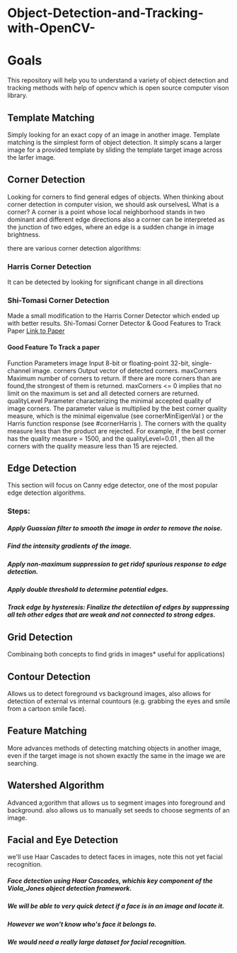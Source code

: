 # Object-Detection-and-Tracking-with-OpenCV-

# Goals
This repository will help you to understand a variety of object detection and tracking methods with help of opencv which is open source computer vison library.

## Template Matching
 Simply looking for an exact copy of an image in another image.
 Template matching is the simplest form of object detection. It simply scans a larger image for a  provided template by sliding the template target image across the larfer image.
 
## Corner Detection 
  Looking for corners to find general edges of objects.
  When thinking about corner detection in computer vision, we should ask ourselvesL What is a corner?
  A corner is a point whose local neighborhood stands in two dominant and different edge directions also a corner can be interpreted as   the   junction of two edges, where an edge is a sudden change in image brightness. 
  
  
  there are various corner detection algorithms:
  ### Harris Corner Detection
   It can be detected by looking for significant change in all directions
   
  ### Shi-Tomasi Corner Detection 
   Made a small modification to the Harris Corner Detector which ended up with better results. 
   Shi-Tomasi Corner Detector & Good Features to Track Paper
[Link to Paper](http://www.ai.mit.edu/courses/6.891/handouts/shi94good.pdf)
#### Good Feature To Track a paper 
Function Parameters
image Input 8-bit or floating-point 32-bit, single-channel image.
corners Output vector of detected corners.
maxCorners Maximum number of corners to return. If there are more corners than are found,the strongest of them is returned. maxCorners <= 0 implies that no limit on the maximum is set and all detected corners are returned.
qualityLevel Parameter characterizing the minimal accepted quality of image corners. The parameter value is multiplied by the best corner quality measure, which is the minimal eigenvalue (see cornerMinEigenVal ) or the Harris function response (see #cornerHarris ). The corners with the quality measure less than the product are rejected. For example, if the best corner has the quality measure = 1500, and the qualityLevel=0.01 , then all the corners with the quality measure less than 15 are rejected.

## Edge Detection
This section will focus on Canny edge detector, one of the most popular edge detection algorithms.
### Steps:
##### Apply Guassian filter to smooth the image in order to remove the noise.
##### Find the intensity gradients of the image.
##### Apply non-maximum suppression to get ridof spurious response to edge detection.
##### Apply double threshold to determine potential edges.
##### Track edge by hysteresis: Finalize the detectiion of edges by suppressing all teh other edges that are weak and not connected to strong edges.


  
## Grid Detection 
Combinaing both concepts to find grids in images* useful for applications)

## Contour Detection 
Allows us to detect foreground vs background images, also allows for detection of external vs internal countours (e.g. grabbing the eyes and smile from a cartoon smile face).

## Feature Matching
More advances methods of detecting matching objects in another image, even if the target image is not shown exactly the same in the image we are searching.

## Watershed Algorithm
Advanced a;gorithm that allows us to segment images into foreground and background. also allows us to manually set seeds to choose segments of an image.

## Facial and Eye Detection
we'll use Haar Cascades to detect faces in images, note this not yet facial recognition.
##### Face detection using Haar Cascades, whichis key component of the Viola_Jones object detection framework. 
##### We will be able to very quick detect if a face is in an image and locate it.
##### However we won't know who's face it belongs to.
##### We would need a really large dataset for facial recognition.

 

 
